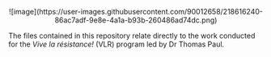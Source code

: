 <p align="center">
![image](https://user-images.githubusercontent.com/90012658/218616240-86ac7adf-9e8e-4a1a-b93b-260486ad74dc.png)
</p> 

The files contained in this repository relate directly to the work conducted for the *Vive la résistance!* (VLR) program led by Dr Thomas Paul.
